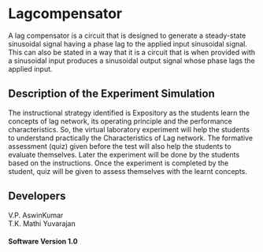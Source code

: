 # Lagcompensator
A lag compensator is a circuit that is designed to generate a steady-state sinusoidal signal having a phase lag to the applied input sinusoidal signal. This can also be stated in a way that it is a circuit that is when provided with a sinusoidal input produces a sinusoidal output signal whose phase lags the applied input.

## Description of the Experiment Simulation
The instructional strategy identified is Expository as the students learn the concepts of  lag network, its operating principle and the performance characteristics. So, the virtual laboratory experiment will help the students to understand practically the Characteristics of  Lag network. The formative assessment (quiz) given before the test will also help the students to evaluate themselves. Later the experiment will be done by the students based on the instructions. Once the experiment is completed by the student, quiz will be given to assess themselves with the learnt concepts.
## Developers 

V.P. AswinKumar    
T.K. Mathi Yuvarajan   
     

#### Software Version 1.0






